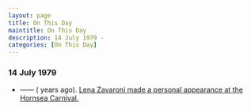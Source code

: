 ```yaml
---
layout: page
title: On This Day
maintitle: On This Day
description: 14 July 1979 - 
categories: [On This Day]
---
```


### 14 July 1979
* —— (<span id="age1"></span> years ago). [Lena Zavaroni made a personal appearance at the Hornsea Carnival.](/personal%20appearances/1979/07/14/hornsea-carnival.html)

<!-- Script for calculating number of years ago -->
<script>
var dob = '19790714';
var year = Number(dob.substr(0, 4));
var month = Number(dob.substr(4, 2)) - 1;
var day = Number(dob.substr(6, 2));
var today = new Date();
var age1 = today.getFullYear() - year;
if (today.getMonth() < month || (today.getMonth() == month && today.getDate() < day)) {
age1--;
}
document.getElementById("age1").innerHTML=age1;
</script>


